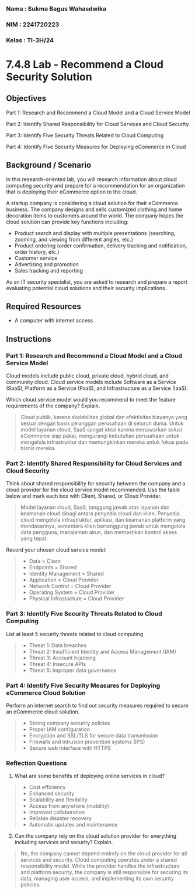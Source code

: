 ### **Nama  : Sukma Bagus Wahasdwika**
### **NIM   : 2241720223**
### **Kelas : TI-3H/24**

# 7.4.8 Lab - Recommend a Cloud Security Solution

## Objectives

Part 1: Research and Recommend a Cloud Model and a Cloud Service Model

Part 2: Identify Shared Responsibility for Cloud Services and Cloud Security

Part 3: Identify Five Security Threats Related to Cloud Computing

Part 4: Identify Five Security Measures for Deploying eCommerce in Cloud

## Background / Scenario
In this research-oriented lab, you will research information about cloud computing security and prepare for a recommendation for an organization that is deploying their eCommerce option to the cloud.

A startup company is considering a cloud solution for their eCommerce business. The company designs and sells customized clothing and home decoration items to customers around the world. The company hopes the cloud solution can provide key functions including:

- Product search and display with multiple presentations (searching, zooming, and viewing from different angles, etc.)
- Product ordering (order confirmation, delivery tracking and notification, order history, etc.)
- Customer service
- Advertising and promotion
- Sales tracking and reporting

As an IT security specialist, you are asked to research and prepare a report evaluating potential cloud solutions and their security implications.

## Required Resources
- A computer with internet access

## Instructions

### Part 1: Research and Recommend a Cloud Model and a Cloud Service Model
Cloud models include public cloud, private cloud, hybrid cloud, and community cloud. Cloud service models include Software as a Service (SaaS), Platform as a Service (PaaS), and Infrastructure as a Service (IaaS).

Which cloud service model would you recommend to meet the feature requirements of the company? Explain.

> Cloud publik, karena skalabilitas global dan efektivitas biayanya yang sesuai dengan basis pelanggan perusahaan di seluruh dunia. Untuk model layanan cloud, SaaS sangat ideal karena menawarkan solusi eCommerce siap pakai, mengurangi kebutuhan perusahaan untuk mengelola infrastruktur dan memungkinkan mereka untuk fokus pada bisnis mereka.

### Part 2: Identify Shared Responsibility for Cloud Services and Cloud Security
Think about shared responsibility for security between the company and a cloud provider for the cloud service model recommended. Use the table below and mark each box with Client, Shared, or Cloud Provider.
> Model layanan cloud, SaaS, tanggung jawab atas layanan dan keamanan cloud dibagi antara penyedia cloud dan klien. Penyedia cloud mengelola infrastruktur, aplikasi, dan keamanan platform yang mendasarinya, sementara klien bertanggung jawab untuk mengelola data pengguna, manajemen akun, dan memastikan kontrol akses yang tepat.

Record your chosen cloud service model:
> - Data = Client
> - Endpoints = Shared
> - Identity Management = Shared
> - Application = Cloud Provider
> - Network Control = Cloud Provider
> - Operating System = Cloud Provider
> - Physical Infrastucture = Cloud Provider

### Part 3: Identify Five Security Threats Related to Cloud Computing
List at least 5 security threats related to cloud computing
> - Threat 1: Data breaches
> - Threat 2: Insufficient Identity and Access Management (IAM)
> - Threat 3: Account hijacking
> - Threat 4: Insecure APIs
> - Threat 5: Improper data governance

### Part 4: Identify Five Security Measures for Deploying eCommerce Cloud Solution
Perform an internet search to find out security measures required to secure an eCommerce cloud solution.
> - Strong company security policies
> - Proper IAM configuration
> - Encryption and SSL/TLS for secure data transmission
> - Firewalls and intrusion prevention systems (IPS)
> - Secure web interface with HTTPS

### Reflection Questions
1. What are some benefits of deploying online services in cloud?
> - Cost efficiency
> - Enhanced security
> - Scalability and flexibility
> - Access from anywhere (mobility)
> - Improved collaboration
> - Reliable disaster recovery
> - Automatic updates and maintenance

2. Can the company rely on the cloud solution provider for everything including services and security? Explain.
> No, the company cannot depend entirely on the cloud provider for all services and security. Cloud computing operates under a shared responsibility model. While the provider handles the infrastructure and platform security, the company is still responsible for securing its data, managing user access, and implementing its own security policies.
